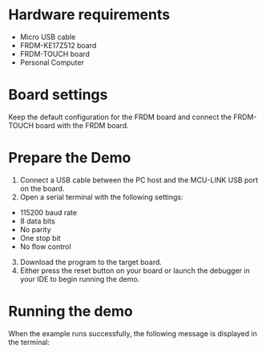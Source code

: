 Hardware requirements
=====================
- Micro USB cable
- FRDM-KE17Z512 board
- FRDM-TOUCH board
- Personal Computer

Board settings
==============
Keep the default configuration for the FRDM board and connect the FRDM-TOUCH board with the FRDM board.

Prepare the Demo
================
1. Connect a USB cable between the PC host and the MCU-LINK USB port on the board.
2.  Open a serial terminal with the following settings:
   - 115200 baud rate
   - 8 data bits
   - No parity
   - One stop bit
   - No flow control
3. Download the program to the target board.
4. Either press the reset button on your board or launch the debugger in your IDE to begin running the demo.

Running the demo
================
When the example runs successfully, the following message is displayed in the terminal:

~~~~~~~~~~~~~~~~~~~~~

~~~~~~~~~~~~~~~~~~~~~
